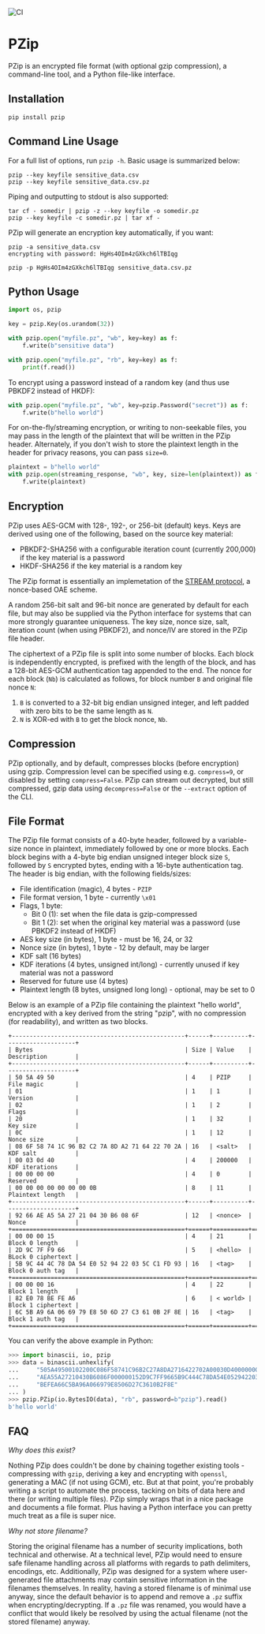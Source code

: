 ![CI](https://github.com/imsweb/pzip/workflows/CI/badge.svg?branch=master)

# PZip

PZip is an encrypted file format (with optional gzip compression), a command-line tool, and a Python file-like
interface.

## Installation

`pip install pzip`

## Command Line Usage

For a full list of options, run `pzip -h`. Basic usage is summarized below:

```
pzip --key keyfile sensitive_data.csv
pzip --key keyfile sensitive_data.csv.pz
```

Piping and outputting to stdout is also supported:

```
tar cf - somedir | pzip -z --key keyfile -o somedir.pz
pzip --key keyfile -c somedir.pz | tar xf -
```

PZip will generate an encryption key automatically, if you want:

```
pzip -a sensitive_data.csv
encrypting with password: HgHs4OIm4zGXkch6lTBIqg

pzip -p HgHs4OIm4zGXkch6lTBIqg sensitive_data.csv.pz
```

## Python Usage

```python
import os, pzip

key = pzip.Key(os.urandom(32))

with pzip.open("myfile.pz", "wb", key=key) as f:
    f.write(b"sensitive data")

with pzip.open("myfile.pz", "rb", key=key) as f:
    print(f.read())
```

To encrypt using a password instead of a random key (and thus use PBKDF2 instead of HKDF):

```python
with pzip.open("myfile.pz", "wb", key=pzip.Password("secret")) as f:
    f.write(b"hello world")
```

For on-the-fly/streaming encryption, or writing to non-seekable files, you may pass in the length of the plaintext
that will be written in the PZip header. Alternately, if you don't wish to store the plaintext length in the header
for privacy reasons, you can pass `size=0`.

```python
plaintext = b"hello world"
with pzip.open(streaming_response, "wb", key, size=len(plaintext)) as f:
    f.write(plaintext)
```

## Encryption

PZip uses AES-GCM with 128-, 192-, or 256-bit (default) keys. Keys are derived using one of the following, based on
the source key material:

  * PBKDF2-SHA256 with a configurable iteration count (currently 200,000) if the key material is a password
  * HKDF-SHA256 if the key material is a random key

The PZip format is essentially an implemetation of the
[STREAM protocol](https://web.cs.ucdavis.edu/~rogaway/papers/oae.pdf), a nonce-based OAE scheme.

A random 256-bit salt and 96-bit nonce are generated by default for each file, but may also be supplied via
the Python interface for systems that can more strongly guarantee uniqueness. The key size, nonce size,
salt, iteration count (when using PBKDF2), and nonce/IV are stored in the PZip file header.

The ciphertext of a PZip file is split into some number of blocks. Each block is independently encrypted, is
prefixed with the length of the block, and has a 128-bit AES-GCM authentication tag appended to the end. The nonce for
each block (`Nb`) is calculated as follows, for block number `B` and original file nonce `N`:

  1. `B` is converted to a 32-bit big endian unsigned integer, and left padded with zero bits to be the same length as
     `N`.
  2. `N` is XOR-ed with `B` to get the block nonce, `Nb`.

## Compression

PZip optionally, and by default, compresses blocks (before encryption) using gzip. Compression level can be specified
using e.g. `compress=9`, or disabled by setting `compress=False`. PZip can stream out decrypted, but still compressed,
gzip data using `decompress=False` or the `--extract` option of the CLI.

## File Format

The PZip file format consists of a 40-byte header, followed by a variable-size nonce in plaintext, immediately followed
by one or more blocks. Each block begins with a 4-byte big endian unsigned integer block size `S`, followed by `S`
encrypted bytes, ending with a 16-byte authentication tag. The header is big endian, with the following fields/sizes:

  * File identification (magic), 4 bytes - `PZIP`
  * File format version, 1 byte - currently `\x01`
  * Flags, 1 byte:
    * Bit 0 (1): set when the file data is gzip-compressed
    * Bit 1 (2): set when the original key material was a password (use PBKDF2 instead of HKDF)
  * AES key size (in bytes), 1 byte - must be 16, 24, or 32
  * Nonce size (in bytes), 1 byte - 12 by default, may be larger
  * KDF salt (16 bytes)
  * KDF iterations (4 bytes, unsigned int/long) - currently unused if key material was not a password
  * Reserved for future use (4 bytes)
  * Plaintext length (8 bytes, unsigned long long) - optional, may be set to 0

Below is an example of a PZip file containing the plaintext "hello world", encrypted with a key derived from the string
"pzip", with no compression (for readability), and written as two blocks.

```
+-------------------------------------------------+------+----------+--------------------+
| Bytes                                           | Size | Value    | Description        |
+-------------------------------------------------+------+----------+--------------------+
| 50 5A 49 50                                     | 4    | PZIP     | File magic         |
| 01                                              | 1    | 1        | Version            |
| 02                                              | 1    | 2        | Flags              |
| 20                                              | 1    | 32       | Key size           |
| 0C                                              | 1    | 12       | Nonce size         |
| 08 6F 58 74 1C 96 B2 C2 7A 8D A2 71 64 22 70 2A | 16   | <salt>   | KDF salt           |
| 00 03 0d 40                                     | 4    | 200000   | KDF iterations     |
| 00 00 00 00                                     | 4    | 0        | Reserved           |
| 00 00 00 00 00 00 00 0B                         | 8    | 11       | Plaintext length   |
+-------------------------------------------------+------+----------+--------------------+
| 92 66 AE A5 5A 27 21 04 30 B6 08 6F             | 12   | <nonce>  | Nonce              |
+=================================================+======+==========+====================+
| 00 00 00 15                                     | 4    | 21       | Block 0 length     |
| 2D 9C 7F F9 66                                  | 5    | <hello>  | BLock 0 ciphertext |
| 5B 9C 44 4C 78 DA 54 E0 52 94 22 03 5C C1 FD 93 | 16   | <tag>    | Block 0 auth tag   |
+=================================================+======+==========+====================+
| 00 00 00 16                                     | 4    | 22       | Block 1 length     |
| 82 E0 78 BE FE A6                               | 6    | < world> | Block 1 ciphertext |
| 6C 5B A9 6A 06 69 79 E8 50 6D 27 C3 61 0B 2F 8E | 16   | <tag>    | Block 1 auth tag   |
+=================================================+======+==========+====================+
```

You can verify the above example in Python:

```python
>>> import binascii, io, pzip
>>> data = binascii.unhexlify(
...     "505A49500102200C086F58741C96B2C27A8DA2716422702A00030D4000000000000000000000000B9266"
...     "AEA55A27210430B6086F000000152D9C7FF9665B9C444C78DA54E0529422035CC1FD930000001682E078"
...     "BEFEA66C5BA96A066979E8506D27C3610B2F8E"
... )
>>> pzip.PZip(io.BytesIO(data), "rb", password=b"pzip").read()
b'hello world'
```

## FAQ

*Why does this exist?*

Nothing PZip does couldn't be done by chaining together existing tools - compressing with `gzip`, deriving a key and
encrypting with `openssl`, generating a MAC (if not using GCM), etc. But at that point, you're probably writing a
script to automate the process, tacking on bits of data here and there (or writing multiple files). PZip simply wraps
that in a nice package and documents a file format. Plus having a Python interface you can pretty much treat as a file
is super nice.

*Why not store filename?*

Storing the original filename has a number of security implications, both technical and otherwise. At a technical level,
PZip would need to ensure safe filename handling across all platforms with regards to path delimiters, encodings, etc.
Additionally, PZip was designed for a system where user-generated file attachments may contain sensitive information in
the filenames themselves. In reality, having a stored filename is of minimal use anyway, since the default behavior is
to append and remove a `.pz` suffix when encrypting/decrypting. If a `.pz` file was renamed, you would have a conflict
that would likely be resolved by using the actual filename (not the stored filename) anyway.

